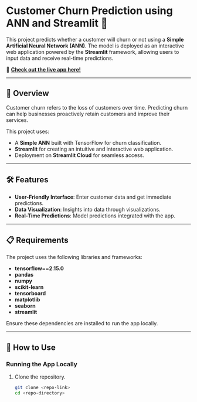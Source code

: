 # Customer Churn Prediction using ANN and Streamlit 🚀

This project predicts whether a customer will churn or not using a **Simple Artificial Neural Network (ANN)**. The model is deployed as an interactive web application powered by the **Streamlit** framework, allowing users to input data and receive real-time predictions.

🔗 **[Check out the live app here!](https://churn-classification-ann-hb6hv3knffjfhyds24dfft.streamlit.app/)**

---

## 📌 Overview

Customer churn refers to the loss of customers over time. Predicting churn can help businesses proactively retain customers and improve their services. 

This project uses:
- A **Simple ANN** built with TensorFlow for churn classification.
- **Streamlit** for creating an intuitive and interactive web application.
- Deployment on **Streamlit Cloud** for seamless access.

---

## 🛠️ Features
- **User-Friendly Interface**: Enter customer data and get immediate predictions.
- **Data Visualization**: Insights into data through visualizations.
- **Real-Time Predictions**: Model predictions integrated with the app.

---

## 📋 Requirements
The project uses the following libraries and frameworks:
- **tensorflow==2.15.0**
- **pandas**
- **numpy**
- **scikit-learn**
- **tensorboard**
- **matplotlib**
- **seaborn**
- **streamlit**

Ensure these dependencies are installed to run the app locally.

---

## 🚀 How to Use

### Running the App Locally
1. Clone the repository.
   ```bash
   git clone <repo-link>
   cd <repo-directory>

